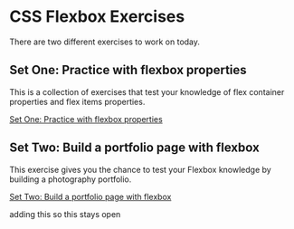 # CSS Flexbox Exercises

There are two different exercises to work on today.

## Set One: Practice with flexbox properties

This is a collection of exercises that test your knowledge of flex container properties and flex items properties.

[Set One: Practice with flexbox properties](./mini-exercises/README.md)

## Set Two: Build a portfolio page with flexbox

This exercise gives you the chance to test your Flexbox knowledge by building a photography portfolio.

[Set Two: Build a portfolio page with flexbox](./portfolio/README.md)

adding this so this stays open